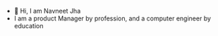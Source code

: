 - 👋 Hi, I am Navneet Jha
- I am a product Manager by profession, and a computer engineer by education


<!---
navneetjha/navneetjha is a ✨ special ✨ repository because its `README.md` (this file) appears on your GitHub profile.
You can click the Preview link to take a look at your changes.
--->
